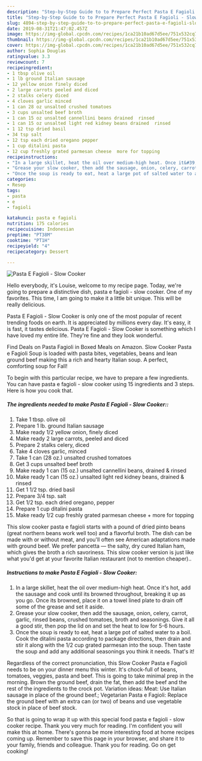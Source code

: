 ```yaml
---
description: "Step-by-Step Guide to to Prepare Perfect Pasta E Fagioli - Slow Cooker"
title: "Step-by-Step Guide to to Prepare Perfect Pasta E Fagioli - Slow Cooker"
slug: 4894-step-by-step-guide-to-to-prepare-perfect-pasta-e-fagioli-slow-cooker
date: 2019-08-31T21:47:02.457Z
image: https://img-global.cpcdn.com/recipes/1ca21b10ad67d5ee/751x532cq70/pasta-e-fagioli-slow-cooker-recipe-main-photo.jpg
thumbnail: https://img-global.cpcdn.com/recipes/1ca21b10ad67d5ee/751x532cq70/pasta-e-fagioli-slow-cooker-recipe-main-photo.jpg
cover: https://img-global.cpcdn.com/recipes/1ca21b10ad67d5ee/751x532cq70/pasta-e-fagioli-slow-cooker-recipe-main-photo.jpg
author: Sophia Douglas
ratingvalue: 3.3
reviewcount: 7
recipeingredient:
- 1 tbsp olive oil
- 1 lb ground Italian sausage
- 12 yellow onion finely diced
- 2 large carrots peeled and diced
- 2 stalks celery diced
- 4 cloves garlic minced
- 1 can 28 oz unsalted crushed tomatoes
- 3 cups unsalted beef broth
- 1 can 15 oz unsalted cannellini beans drained  rinsed
- 1 can 15 oz unsalted light red kidney beans drained  rinsed
- 1 12 tsp dried basil
- 34 tsp salt
- 12 tsp each dried oregano pepper
- 1 cup ditalini pasta
- 12 cup freshly grated parmesan cheese  more for topping
recipeinstructions:
- "In a large skillet, heat the oil over medium-high heat. Once it&#39;s hot, add the sausage and cook until its browned throughout, breaking it up as you go. Once its browned, place it on a towel lined plate to drain off some of the grease and set it aside."
- "Grease your slow cooker, then add the sausage, onion, celery, carrot, garlic, rinsed beans, crushed tomatoes, broth and seasonings. Give it all a good stir, then pop the lid on and set the heat to low for 5-6 hours."
- "Once the soup is ready to eat, heat a large pot of salted water to a boil. Cook the ditalini pasta according to package directions, then drain and stir it along with the 1/2 cup grated parmesan into the soup. Then taste the soup and add any additional seasonings you think it needs. That&#39;s it!"
categories:
- Resep
tags:
- pasta
- e
- fagioli

katakunci: pasta e fagioli
nutrition: 175 calories
recipecuisine: Indonesian
preptime: "PT38M"
cooktime: "PT1H"
recipeyield: "4"
recipecategory: Dessert

---
```



![Pasta E Fagioli - Slow Cooker](https://img-global.cpcdn.com/recipes/1ca21b10ad67d5ee/751x532cq70/pasta-e-fagioli-slow-cooker-recipe-main-photo.jpg)

Hello everybody, it's Louise, welcome to my recipe page. Today, we're going to prepare a distinctive dish, pasta e fagioli - slow cooker. One of my favorites. This time, I am going to make it a little bit unique. This will be really delicious.

Pasta E Fagioli - Slow Cooker is only one of the most popular of recent trending foods on earth. It is appreciated by millions every day. It's easy, it is fast, it tastes delicious. Pasta E Fagioli - Slow Cooker is something which I have loved my entire life. They're fine and they look wonderful.

Find Deals on Pasta Fagioli in Boxed Meals on Amazon. Slow Cooker Pasta e Fagioli Soup is loaded with pasta bites, vegetables, beans and lean ground beef making this a rich and hearty Italian soup. A perfect, comforting soup for Fall!


To begin with this particular recipe, we have to prepare a few ingredients. You can have pasta e fagioli - slow cooker using 15 ingredients and 3 steps. Here is how you cook that.

##### The ingredients needed to make Pasta E Fagioli - Slow Cooker::

1. Take 1 tbsp. olive oil
1. Prepare 1 lb. ground Italian sausage
1. Make ready 1/2 yellow onion, finely diced
1. Make ready 2 large carrots, peeled and diced
1. Prepare 2 stalks celery, diced
1. Take 4 cloves garlic, minced
1. Take 1 can (28 oz.) unsalted crushed tomatoes
1. Get 3 cups unsalted beef broth
1. Make ready 1 can (15 oz.) unsalted cannellini beans, drained &amp; rinsed
1. Make ready 1 can (15 oz.) unsalted light red kidney beans, drained &amp; rinsed
1. Get 1 1/2 tsp. dried basil
1. Prepare 3/4 tsp. salt
1. Get 1/2 tsp. each dried oregano, pepper
1. Prepare 1 cup ditalini pasta
1. Make ready 1/2 cup freshly grated parmesan cheese + more for topping


This slow cooker pasta e fagioli starts with a pound of dried pinto beans (great northern beans work well too) and a flavorful broth. The dish can be made with or without meat, and you&#39;ll often see American adaptations made with ground beef. We prefer pancetta — the salty, dry cured Italian ham, which gives the broth a rich savoriness. This slow cooker version is just like what you&#39;d get at your favorite Italian restaurant (not to mention cheaper).. 

##### Instructions to make Pasta E Fagioli - Slow Cooker:

1. In a large skillet, heat the oil over medium-high heat. Once it&#39;s hot, add the sausage and cook until its browned throughout, breaking it up as you go. Once its browned, place it on a towel lined plate to drain off some of the grease and set it aside.
1. Grease your slow cooker, then add the sausage, onion, celery, carrot, garlic, rinsed beans, crushed tomatoes, broth and seasonings. Give it all a good stir, then pop the lid on and set the heat to low for 5-6 hours.
1. Once the soup is ready to eat, heat a large pot of salted water to a boil. Cook the ditalini pasta according to package directions, then drain and stir it along with the 1/2 cup grated parmesan into the soup. Then taste the soup and add any additional seasonings you think it needs. That&#39;s it!


Regardless of the correct pronunciation, this Slow Cooker Pasta e Fagioli needs to be on your dinner menu this winter. It&#39;s chock-full of beans, tomatoes, veggies, pasta and beef. This is going to take minimal prep in the morning. Brown the ground beef, drain the fat, then add the beef and the rest of the ingredients to the crock pot. Variation ideas: Meat: Use Italian sausage in place of the ground beef.; Vegetarian Pasta e Fagioli: Replace the ground beef with an extra can (or two) of beans and use vegetable stock in place of beef stock. 

So that is going to wrap it up with this special food pasta e fagioli - slow cooker recipe. Thank you very much for reading. I'm confident you will make this at home. There's gonna be more interesting food at home recipes coming up. Remember to save this page in your browser, and share it to your family, friends and colleague. Thank you for reading. Go on get cooking!
